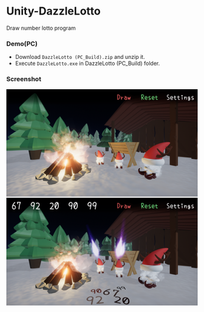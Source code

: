 # Unity-DazzleLotto
Draw number lotto program

### Demo(PC)
- Download `DazzleLotto (PC_Build).zip` and unzip it.
- Execute `DazzleLotto.exe` in DazzleLotto (PC_Build) folder.

### Screenshot
![ss01](https://github.com/uhbgvfre/Unity-DazzleLotto/blob/master/Pictures/DLSS01.png)
![ss02](https://github.com/uhbgvfre/Unity-DazzleLotto/blob/master/Pictures/DLSS02.png)
